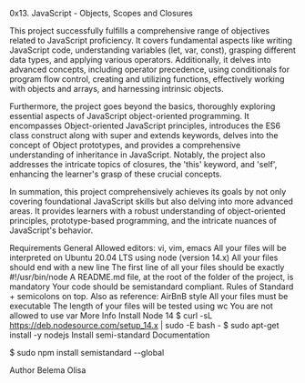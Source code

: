 0x13. JavaScript - Objects, Scopes and Closures

This project successfully fulfills a comprehensive range of objectives related to JavaScript proficiency. It covers fundamental aspects like writing JavaScript code, understanding variables (let, var, const), grasping different data types, and applying various operators. Additionally, it delves into advanced concepts, including operator precedence, using conditionals for program flow control, creating and utilizing functions, effectively working with objects and arrays, and harnessing intrinsic objects.

Furthermore, the project goes beyond the basics, thoroughly exploring essential aspects of JavaScript object-oriented programming. It encompasses Object-oriented JavaScript principles, introduces the ES6 class construct along with super and extends keywords, delves into the concept of Object prototypes, and provides a comprehensive understanding of inheritance in JavaScript. Notably, the project also addresses the intricate topics of closures, the 'this' keyword, and 'self', enhancing the learner's grasp of these crucial concepts.

In summation, this project comprehensively achieves its goals by not only covering foundational JavaScript skills but also delving into more advanced areas. It provides learners with a robust understanding of object-oriented principles, prototype-based programming, and the intricate nuances of JavaScript's behavior.

Requirements
General
Allowed editors: vi, vim, emacs
All your files will be interpreted on Ubuntu 20.04 LTS using node (version 14.x)
All your files should end with a new line
The first line of all your files should be exactly #!/usr/bin/node
A README.md file, at the root of the folder of the project, is mandatory
Your code should be semistandard compliant. Rules of Standard + semicolons on top. Also as reference: AirBnB style
All your files must be executable
The length of your files will be tested using wc
You are not allowed to use var
More Info
Install Node 14
$ curl -sL https://deb.nodesource.com/setup_14.x | sudo -E bash -
$ sudo apt-get install -y nodejs
Install semi-standard
Documentation

$ sudo npm install semistandard --global

Author
Belema Olisa
